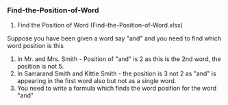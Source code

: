 ### Find-the-Position-of-Word

1. Find the Position of Word (Find-the-Position-of-Word.xlsx)

Suppose you have been given a word say "and" and you need to find which word position is this

1. In Mr. and Mrs. Smith - Position of "and" is 2 as this is the 2nd word, the position is not 5. <br>
2. In Samarand Smith and Kittie Smith - the position is 3 not 2 as "and" is appearing in the first word also but not as a single word.<br>
3. You need to write a formula which finds the word position for the word "and"<br>
